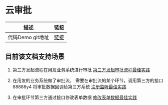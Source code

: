 # 云审批

描述|链接
---|---
代码Demo git地址|[链接](https://github.com/YYETST/cloud-approve.git)


## 目前该文档支持场景

1. 第三方发起流程在用友业务系统进行审批 [第三方发起审批流程最佳实践](/mybook/cloudapprove/15-/runtime11.md)
2. 在用友的业务系统做了审批流，
需要在审批流的某个环节，调用第三方的接口88888y4
将审批数据回调给第三方系统 [注册监听最佳实践](/mybook/cloudapprove/1-/approve_listen.md)

3. 在审批环节第三方通过接口修改表单数据 [修改表单数据最佳实践](/mybook/cloudapprove/1-/approve_billfile.md)